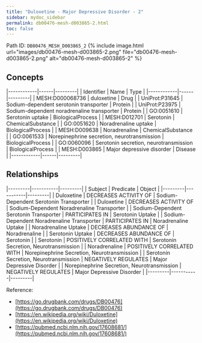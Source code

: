 ```yaml
---
title: "Duloxetine - Major Depressive Disorder - 2"
sidebar: mydoc_sidebar
permalink: db00476-mesh-d003865-2.html
toc: false 
---
```



Path ID: `DB00476_MESH_D003865_2`
{% include image.html url="images/db00476-mesh-d003865-2.png" file="db00476-mesh-d003865-2.png" alt="db00476-mesh-d003865-2" %}

## Concepts

|------------|------|---------|
| Identifier | Name | Type    |
|------------|------|---------|
| MESH:D000068736 | duloxetine | Drug |
| UniProt:P31645 | Sodium-dependent serotonin transporter | Protein |
| UniProt:P23975 | Sodium-dependent noradrenaline transporter | Protein |
| GO:0051610 | Serotonin uptake | BiologicalProcess |
| MESH:D012701 | Serotonin | ChemicalSubstance |
| GO:0051620 | Noradrenaline uptake | BiologicalProcess |
| MESH:D009638 | Noradrenaline | ChemicalSubstance |
| GO:0061533 | Norepinephrine secretion, neurotransmission | BiologicalProcess |
| GO:0060096 | Serotonin secretion, neurotransmission | BiologicalProcess |
| MESH:D003865 | Major depressive disorder | Disease |
|------------|------|---------|

## Relationships

|---------|-----------|---------|
| Subject | Predicate | Object  |
|---------|-----------|---------|
| Duloxetine | DECREASES ACTIVITY OF | Sodium-Dependent Serotonin Transporter |
| Duloxetine | DECREASES ACTIVITY OF | Sodium-Dependent Noradrenaline Transporter |
| Sodium-Dependent Serotonin Transporter | PARTICIPATES IN | Serotonin Uptake |
| Sodium-Dependent Noradrenaline Transporter | PARTICIPATES IN | Noradrenaline Uptake |
| Noradrenaline Uptake | DECREASES ABUNDANCE OF | Noradrenaline |
| Serotonin Uptake | DECREASES ABUNDANCE OF | Serotonin |
| Serotonin | POSITIVELY CORRELATED WITH | Serotonin Secretion, Neurotransmission |
| Noradrenaline | POSITIVELY CORRELATED WITH | Norepinephrine Secretion, Neurotransmission |
| Serotonin Secretion, Neurotransmission | NEGATIVELY REGULATES | Major Depressive Disorder |
| Norepinephrine Secretion, Neurotransmission | NEGATIVELY REGULATES | Major Depressive Disorder |
|---------|-----------|---------|

Reference: 
  - [https://go.drugbank.com/drugs/DB00476](https://go.drugbank.com/drugs/DB00476)
  - [https://en.wikipedia.org/wiki/Duloxetine](https://en.wikipedia.org/wiki/Duloxetine)
  - [https://pubmed.ncbi.nlm.nih.gov/17608681/](https://pubmed.ncbi.nlm.nih.gov/17608681/)
